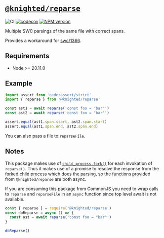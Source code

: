 # [`@knighted/reparse`](https://www.npmjs.com/package/@knighted/reparse)

![CI](https://github.com/knightedcodemonkey/reparse/actions/workflows/ci.yml/badge.svg)
[![codecov](https://codecov.io/gh/knightedcodemonkey/reparse/graph/badge.svg?token=YCGi65lsmO)](https://codecov.io/gh/knightedcodemonkey/reparse)
[![NPM version](https://img.shields.io/npm/v/@knighted/reparse.svg)](https://www.npmjs.com/package/@knighted/reparse)

Multiple SWC parsings of the same file with correct spans.

Provides a workaround for [swc/1366](https://github.com/swc-project/swc/issues/1366).

## Requirements

- Node >= 20.11.0

## Example

```js
import assert from 'node:assert/strict'
import { reparse } from '@knighted/reparse'

const ast1 = await reparse('const foo = "bar"')
const ast2 = await reparse('const foo = "bar"')

assert.equal(ast1.span.start, ast2.span.start)
assert.equal(ast1.span.end, ast2.span.end)
```

You can also pass a file to `reparseFile`.

## Notes

This package makes use of [`child_process.fork()`](https://nodejs.org/api/child_process.html#child_processforkmodulepath-args-options) for each invokation of `reparse()`. Thus it makes use of a promise to resolve the response from the forked child process which does the parsing, so the functions provided from `@knighted/reparse` are both async.

If you are consuming this package from CommonJS you need to wrap calls to `reparse` and `reparseFile` in an `async` function since top level await is not available.

```js
const { reparse } = require('@knighted/reparse')
const doReparse = async () => {
  const ast = await reparse('const foo = "bar"')
}

doReparse()
```
